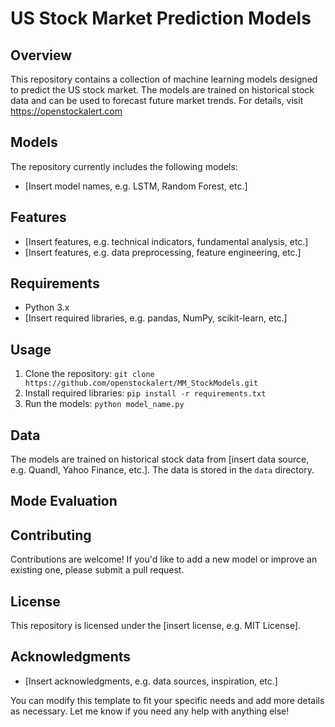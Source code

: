 

**US Stock Market Prediction Models**
=====================================

**Overview**
------------

This repository contains a collection of machine learning models designed to predict the US stock market. The models are trained on historical stock data and can be used to forecast future market trends.
For details, visit https://openstockalert.com

**Models**
----------

The repository currently includes the following models:

* [Insert model names, e.g. LSTM, Random Forest, etc.]

**Features**
------------

* [Insert features, e.g. technical indicators, fundamental analysis, etc.]
* [Insert features, e.g. data preprocessing, feature engineering, etc.]

**Requirements**
---------------

* Python 3.x
* [Insert required libraries, e.g. pandas, NumPy, scikit-learn, etc.]

**Usage**
---------

1. Clone the repository: `git clone https://github.com/openstockalert/MM_StockModels.git`
2. Install required libraries: `pip install -r requirements.txt`
3. Run the models: `python model_name.py`

**Data**
------

The models are trained on historical stock data from [insert data source, e.g. Quandl, Yahoo Finance, etc.]. The data is stored in the `data` directory.

**Mode Evaluation**
--------------

**Contributing**
------------

Contributions are welcome! If you'd like to add a new model or improve an existing one, please submit a pull request.

**License**
-------

This repository is licensed under the [insert license, e.g. MIT License].

**Acknowledgments**
---------------

* [Insert acknowledgments, e.g. data sources, inspiration, etc.]

You can modify this template to fit your specific needs and add more details as necessary. Let me know if you need any help with anything else!
